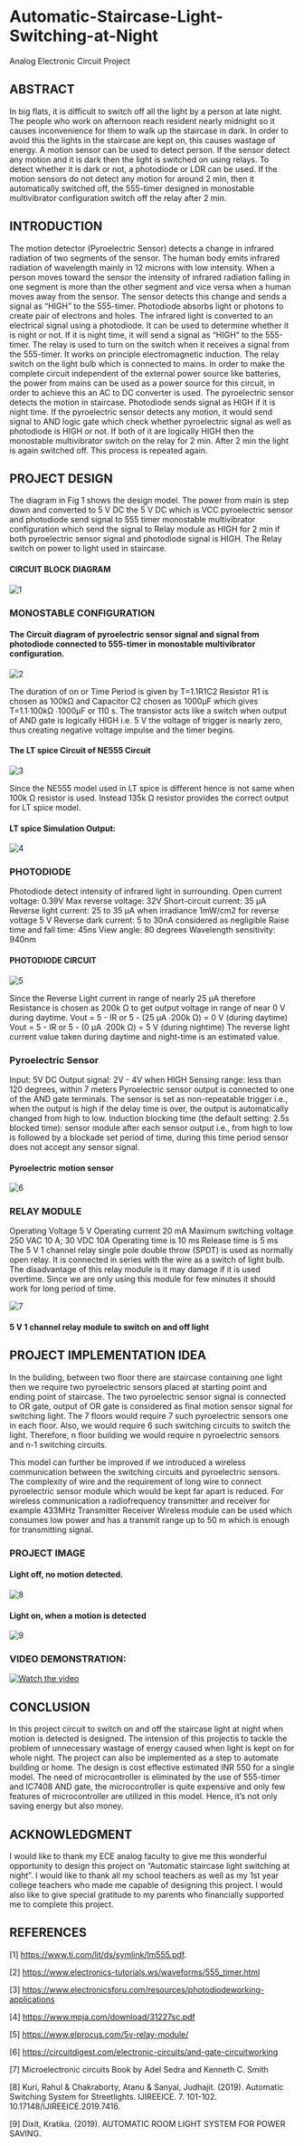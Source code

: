 # Automatic-Staircase-Light-Switching-at-Night
Analog Electronic Circuit Project

## ABSTRACT
In big flats, it is difficult to switch off all the light by a person at late night. The people who work on afternoon reach resident nearly midnight so it causes inconvenience for them to walk up the staircase in dark. In order to avoid this the lights in the staircase are kept on, this causes wastage of energy. A motion sensor can be used to detect person. If the sensor detect any motion and it is dark then the light is switched on using relays. To detect whether it is dark or not, a photodiode or LDR can be used. If the motion sensors do not detect any motion for around 2 min, then it automatically switched off, the 555-timer designed in monostable multivibrator configuration switch off
the relay after 2 min.

## INTRODUCTION
The motion detector (Pyroelectric Sensor) detects a change in infrared radiation of two segments of the sensor. The human body emits infrared radiation of wavelength mainly in 12 microns with low intensity. When a person moves toward the sensor the intensity of infrared radiation falling in one segment is more than the other segment and vice versa when a human moves away from the sensor. The sensor detects this change and sends a signal as “HIGH” to the 555-timer. Photodiode absorbs light or photons to create pair of electrons and holes. The infrared light is converted to an electrical signal using a photodiode. It can be used to determine whether it is night or
not. If it is night time, it will send a signal as “HIGH” to the 555-timer. The relay is used to turn on the switch when it receives a signal from the 555-timer. It works on principle electromagnetic induction. The relay switch on the light bulb which is connected to mains. In order to make the complete circuit independent of the external power source like batteries, the power from mains can be used as a power source for this circuit, in order to achieve this an AC to DC converter is used. The pyroelectric sensor detects the motion in staircase. Photodiode sends signal as HIGH if it is night time. If the pyroelectric sensor detects any motion, it would send signal to
AND logic gate which check whether pyroelectric signal as well as photodiode is HIGH or not. If both of it are logically
HIGH then the monostable multivibrator switch on the relay for 2 min. After 2 min the light is again switched off. This process is repeated again.

## PROJECT DESIGN

The diagram in Fig 1 shows the design model. The power from main is step down and converted to 5 V DC the 5 V DC which is VCC pyroelectric sensor and photodiode send signal to 555 timer monostable multivibrator configuration which send the signal to Relay module as HIGH for 2 min if both pyroelectric sensor signal and photodiode signal is HIGH. The Relay switch on power to light used in staircase.

#### CIRCUIT BLOCK DIAGRAM
![1](https://github.com/ashwini0921/Automatic-Staircase-Light-Switching-at-Night/assets/111654188/9559998d-ac37-434c-add7-c77628f7708d)

### MONOSTABLE CONFIGURATION

#### The Circuit diagram of pyroelectric sensor signal and signal from photodiode connected to 555-timer in monostable multivibrator configuration.

![2](https://github.com/ashwini0921/Automatic-Staircase-Light-Switching-at-Night/assets/111654188/8ea336fb-e9c9-4bd7-8f14-41c2fff1a811)

The duration of on or Time Period is given by T=1.1R1C2 Resistor R1 is chosen as 100kΩ and Capacitor C2 chosen as 1000µF which gives T=1.1∙100kΩ ∙1000µF or 110 s. The transistor acts like a switch when output of AND gate is logically HIGH i.e. 5 V the voltage of trigger is nearly zero, thus creating negative voltage impulse and the timer begins.

#### The LT spice Circuit of NE555 Circuit

![3](https://github.com/ashwini0921/Automatic-Staircase-Light-Switching-at-Night/assets/111654188/6eb2e475-db73-440c-a7e3-bfc9ea7c9242)

Since the NE555 model used in LT spice is different hence is not same when 100k Ω resistor is used. Instead 135k Ω resistor provides the correct output for LT spice model.

#### LT spice Simulation Output:

![4](https://github.com/ashwini0921/Automatic-Staircase-Light-Switching-at-Night/assets/111654188/a18c1087-9789-438f-9d69-e83ba673542b)

### PHOTODIODE

Photodiode detect intensity of infrared light in surrounding.
Open current voltage: 0.39V
Max reverse voltage: 32V
Short-circuit current: 35 µA
Reverse light current: 25 to 35 µA when irradiance
1mW/cm2 for reverse voltage 5 V
Reverse dark current: 5 to 30nA considered as negligible
Raise time and fall time: 45ns
View angle: 80 degrees
Wavelength sensitivity: 940nm

#### PHOTODIODE CIRCUIT

![5](https://github.com/ashwini0921/Automatic-Staircase-Light-Switching-at-Night/assets/111654188/e367d34e-a94e-4ad9-9577-37c1f3914ef5)

Since the Reverse Light current in range of nearly 25 µA
therefore Resistance is chosen as 200k Ω to get output voltage
in range of near 0 V during daytime.
Vout = 5 - IR or 5 - (25 µA ∙200k Ω) = 0 V (during daytime)
Vout = 5 - IR or 5 - (0 µA ∙200k Ω) = 5 V (during nightime)
The reverse light current value taken during daytime and night-time is an estimated value.

### Pyroelectric Sensor

Input: 5V DC
Output signal: 2V - 4V when HIGH
Sensing range: less than 120 degrees, within 7 meters 
Pyroelectric sensor output is connected to one of the AND gate terminals. The sensor is set as non-repeatable trigger i.e., when the output is high if the delay time is over, the output is automatically changed from high to low. Induction blocking time (the default setting: 2.5s blocked time): sensor module after each sensor output i.e., from high to low is followed by a blockade set period of time, during this time period sensor does not accept any sensor signal.

#### Pyroelectric motion sensor

![6](https://github.com/ashwini0921/Automatic-Staircase-Light-Switching-at-Night/assets/111654188/be0a05b6-80ce-4c32-85e0-64a98a425e6d)

### RELAY MODULE

Operating Voltage 5 V
Operating current 20 mA
Maximum switching voltage 250 VAC 10 A; 30 VDC 10A
Operating time is 10 ms
Release time is 5 ms
The 5 V 1 channel relay single pole double throw (SPDT) is used as normally open relay. It is connected in series with the wire as a switch of light bulb. The disadvantage of this relay module is it may damage if it is used overtime. Since we are only using this module for few minutes it should work for long period of time.

![7](https://github.com/ashwini0921/Automatic-Staircase-Light-Switching-at-Night/assets/111654188/524e4b1b-09e5-4111-bdaf-65da1bc29695)

#### 5 V 1 channel relay module to switch on and off light

## PROJECT IMPLEMENTATION IDEA

In the building, between two floor there are staircase containing one light then we require two pyroelectric sensors placed at starting point and ending point of staircase. The two pyroelectric sensor signal is connected to OR gate, output of OR gate is considered as final motion sensor signal for switching light. The 7 floors would require 7 such pyroelectric sensors one in each floor. Also, we would require 6 such switching circuits to switch the light. Therefore, n floor building we would require n pyroelectric sensors and n-1
switching circuits.

This model can further be improved if we introduced a wireless communication between the switching circuits and pyroelectric sensors. The complexity of wire and the requirement of long wire to connect pyroelectric sensor module which would be kept far apart is reduced. For wireless communication a radiofrequency transmitter and receiver for example 433MHz Transmitter Receiver Wireless module can be used which consumes low power and has a transmit range up to 50 m which is enough for transmitting signal.

### PROJECT IMAGE

#### Light off, no motion detected.

![8](https://github.com/ashwini0921/Automatic-Staircase-Light-Switching-at-Night/assets/111654188/343703a9-f8cd-44c3-8984-cf571af1e3f3)

#### Light on, when a motion is detected

![9](https://github.com/ashwini0921/Automatic-Staircase-Light-Switching-at-Night/assets/111654188/e88bc33e-03ba-42a8-8c3f-b37f1dd4e42d)

### VIDEO DEMONSTRATION:

[![Watch the video](https://img.youtube.com/vi/e5Ap8xKhtOQ/hqdefault.jpg)](https://www.youtube.com/embed/e5Ap8xKhtOQ)

## CONCLUSION

In this project circuit to switch on and off the staircase light at night when motion is detected is designed. The intension of this projectis to tackle the problem of unnecessary wastage of energy caused when light is kept on for whole night. The project can also be implemented as a step to automate building or home. The design is cost effective estimated INR 550 for a single model. The need of microcontroller is eliminated by the use of 555-timer and IC7408 AND gate, the microcontroller is quite expensive and only few features of microcontroller are utilized in this model. Hence, it’s not only saving energy but also money.

## ACKNOWLEDGMENT

I would like to thank my ECE analog faculty to give me this wonderful opportunity to design this project on “Automatic staircase light switching at night”. I would like to thank all my school teachers as well as my 1st year college teachers who made me capable of designing this project. I would also like to give special gratitude to my parents who financially supported me to complete this project.

## REFERENCES


[1] https://www.ti.com/lit/ds/symlink/lm555.pdf.

[2] https://www.electronics-tutorials.ws/waveforms/555_timer.html

[3] https://www.electronicsforu.com/resources/photodiodeworking-applications

[4] https://www.mpja.com/download/31227sc.pdf

[5] https://www.elprocus.com/5v-relay-module/

[6] https://circuitdigest.com/electronic-circuits/and-gate-circuitworking

[7] Microelectronic circuits Book by Adel Sedra and Kenneth C.
Smith

[8] Kuri, Rahul & Chakraborty, Atanu & Sanyal, Judhajit. (2019). Automatic Switching System for Streetlights. IJIREEICE. 7. 101-102.
10.17148/IJIREEICE.2019.7416.

[9] Dixit, Kratika. (2019). AUTOMATIC ROOM LIGHT SYSTEM FOR POWER SAVING.




